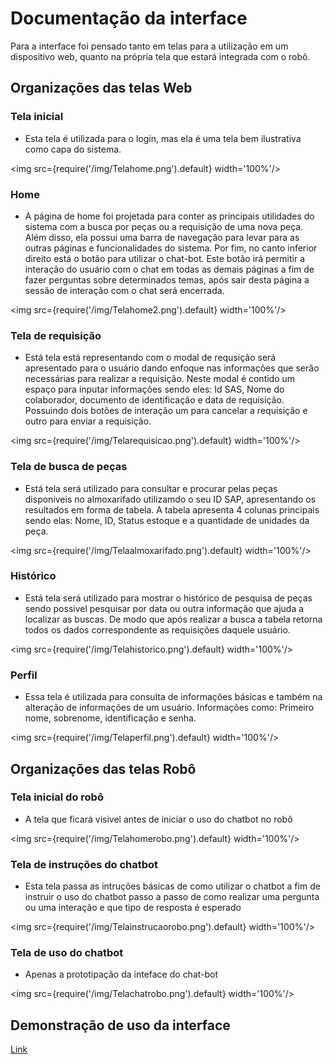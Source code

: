 # Documentação da interface
Para a interface foi pensado tanto em telas para a utilização em um dispositivo web, quanto na própria tela que estará integrada com o robô.

## Organizações das telas Web
### Tela inicial 
- Esta tela é utilizada para o login, mas ela é uma tela bem ilustrativa como capa do sistema. 

<img src={require('/img/Telahome.png').default} width='100%'/>

### Home 
- A página de home foi projetada para conter as principais utilidades do sistema com a busca por peças ou a requisição de uma nova peça. Além disso, ela possui uma barra de navegação para levar para as outras páginas e funcionalidades do sistema. Por fim, no canto inferior direito está o botão para utilizar o chat-bot. Este botão irá permitir a interação do usuário com o chat em todas as demais páginas a fim de fazer perguntas sobre determinados temas, após sair desta página a sessão de interação com o chat será encerrada.

<img src={require('/img/Telahome2.png').default} width='100%'/>

### Tela de requisição
- Está tela está representando com o modal de requsição será apresentado para o usuário dando enfoque nas informações que serão necessárias para realizar a requisição. Neste modal é contido um espaço para inputar informações sendo eles: Id SAS, Nome do colaborador, documento de identificação e data de requisição. Possuindo dois botões de interação um para cancelar a requisição e outro para enviar a requisição.

<img src={require('/img/Telarequisicao.png').default} width='100%'/>

### Tela de busca de peças
- Está tela será utilizado para consultar e procurar pelas peças disponiveis no almoxarifado utilizamdo o seu ID SAP, apresentando os resultados em forma de tabela. A tabela apresenta 4 colunas principais sendo elas: Nome, ID, Status estoque e a quantidade de unidades da peça.  

<img src={require('/img/Telaalmoxarifado.png').default} width='100%'/>

### Histórico
- Está tela será utilizado para mostrar o histórico de pesquisa de peças sendo possivel pesquisar por data ou outra informação que ajuda a localizar as buscas. De modo que após realizar a busca a tabela retorna todos os dados correspondente as requisições daquele usuário.

<img src={require('/img/Telahistorico.png').default} width='100%'/>

### Perfil 
- Essa tela é utilizada para consulta de informações básicas e também na alteração de informações de um usuário. Informações como: Primeiro nome, sobrenome, identificação e senha. 

<img src={require('/img/Telaperfil.png').default} width='100%'/>

## Organizações das telas Robô
### Tela inicial do robô
- A tela que ficará visivel antes de iniciar o uso do chatbot no robô

<img src={require('/img/Telahomerobo.png').default} width='100%'/>

### Tela de instruções do chatbot
- Esta tela passa as intruções básicas de como utilizar o chatbot a fim de instruir o uso do chatbot passo a passo de como realizar uma pergunta ou uma interação e que tipo de resposta é esperado

<img src={require('/img/Telainstrucaorobo.png').default} width='100%'/>

### Tela de uso do chatbot 
- Apenas a prototipação da inteface do chat-bot

<img src={require('/img/Telachatrobo.png').default} width='100%'/>

## Demonstração de uso da interface
[Link](https://youtu.be/7ZDPgvFdBDM)


